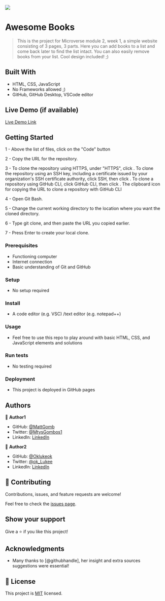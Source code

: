 ![](https://img.shields.io/badge/Microverse-blueviolet)

# Awesome Books 

> This is the project for Microverse module 2, week 1, a simple website consisting of 3 pages, 3 parts. 
Here you can add books to a list and come back later to find the list intact. You can also easily remove books from your list.
Cool design included! ;)


## Built With

- HTML, CSS, JavaScript
- No Frameworks allowed ;)
- GitHub, GitHub Desktop, VSCode editor

## Live Demo (if available)

[Live Demo Link](https://livedemo.com)


## Getting Started

1 - Above the list of files, click on the "Code" button

2 - Copy the URL for the repository.

3 - To clone the repository using HTTPS, under "HTTPS", click . To clone the repository using an SSH key, including a certificate issued by your organization's SSH certificate authority, click SSH, then click . To clone a repository using GitHub CLI, click GitHub CLI, then click . The clipboard icon for copying the URL to clone a repository with GitHub CLI

4 - Open Git Bash.

5 - Change the current working directory to the location where you want the cloned directory.

6 - Type git clone, and then paste the URL you copied earlier.

7 - Press Enter to create your local clone.


### Prerequisites

- Functioning computer
- Internet connection
- Basic understanding of Git and GitHub


### Setup

- No setup required


### Install

- A code editor (e.g. VSC) /text editor (e.g. notepad++) 


### Usage

- Feel free to use this repo to play around with basic HTML, CSS, and JavaScript elements and solutions


### Run tests

- No testing required


### Deployment

- This project is deployed in GitHub pages



## Authors

👤 **Author1**

- GitHub: [@MattGomb](https://github.com/MattGomb)
- Twitter: [@MtysGombos1](https://twitter.com/MtysGombos1)
- LinkedIn: [LinkedIn](https://linkedin.com/in/gombos-mátyás-28139771/)

👤 **Author2**

- GitHub: [@Oklukeok](https://github.com/Oklukeok)
- Twitter: [@ok_Lukee](https://twitter.com/ok_Lukee)
- LinkedIn: [LinkedIn](https://www.linkedin.com/in/lucas-bermudez-09113871/)

## 🤝 Contributing

Contributions, issues, and feature requests are welcome!

Feel free to check the [issues page](../../issues/).

## Show your support

Give a ⭐️ if you like this project!

## Acknowledgments

- Many thanks to [@githubhandle], her insight and extra sources suggestions were essential!

## 📝 License

This project is [MIT](./LICENSE) licensed.
